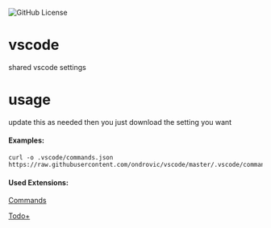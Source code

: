![GitHub License](https://img.shields.io/github/license/ondrovic/vscode)

# vscode
shared vscode settings

# usage
update this as needed then you just download the setting you want

#### Examples:
```shell
curl -o .vscode/commands.json https://raw.githubusercontent.com/ondrovic/vscode/master/.vscode/commands.json
```


#### Used Extensions:

[Commands](https://marketplace.visualstudio.com/items?itemName=fabiospampinato.vscode-commands)

[Todo+](https://marketplace.visualstudio.com/items?itemName=fabiospampinato.vscode-todo-plus)
